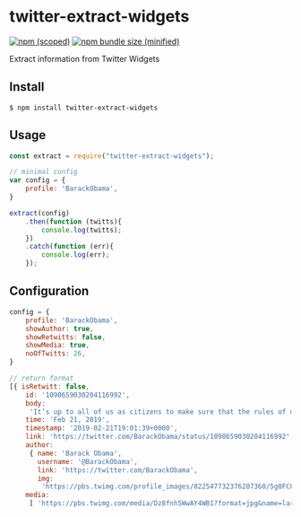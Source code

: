 # twitter-extract-widgets
[![npm (scoped)](https://img.shields.io/npm/v/twitter-extract-widgets.svg)](https://www.npmjs.com/package/twitter-extract-widgets)
[![npm bundle size (minified)](https://img.shields.io/bundlephobia/min/twitter-extract-widgets.svg)](https://www.npmjs.com/package/twitter-extract-widgets)

Extract information from Twitter Widgets

## Install

```
$ npm install twitter-extract-widgets
```

## Usage

```js
const extract = require("twitter-extract-widgets");

// minimal config
var config = {
    profile: 'BarackObama',
}

extract(config)
    .then(function (twitts){
        console.log(twitts);
    })
    .catch(function (err){
        console.log(err);
    });
```

## Configuration

```js
config = {
    profile: 'BarackObama',
    showAuthor: true,
    showRetwitts: false,
    showMedia: true,
    noOfTwitts: 26,
}

// return format
[{ isRetwitt: false,
    id: '1098659030204116992',
    body:
     'It’s up to all of us as citizens to make sure that the rules of democracy are fair—everywhere—because the next decade of our nation\'s progress is on the line. Join me and @allontheline in the fight against gerrymandering: http://allontheline.org .',
    time: 'Feb 21, 2019',
    timestamp: '2019-02-21T19:01:39+0000',
    link: 'https://twitter.com/BarackObama/status/1098659030204116992',
    author:
     { name: 'Barack Obama',
       username: '@BarackObama',
       link: 'https://twitter.com/BarackObama',
       img:
        'https://pbs.twimg.com/profile_images/822547732376207360/5g0FC8XX_bigger.jpg' },
    media:
     [ 'https://pbs.twimg.com/media/Dz8fnh5WwAY4WB1?format=jpg&name=large' ] }]
```